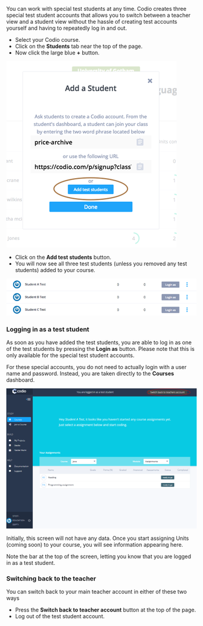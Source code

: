You can work with special test students at any time. Codio creates three special test student accounts that allows you to switch between a teacher view and a student view without the hassle of creating test accounts yourself and having to repeatedly log in and out.

- Select your Codio course.
- Click on the **Students** tab near the top of the page.
- Now click the large blue **+** button.

![](.guides/img/add-test-student.png)

- Click on the **Add test students** button. 
- You will now see all three test students (unless you removed any test students) added to your course.

![](.guides/img/added-test-students.png)

### Logging in as a test student
As soon as you have added the test students, you are able to log in as one of the test students by pressing the **Login as** button. Please note that this is only available for the special test student accounts.

For these special accounts, you do not need to actually login with a user name and password. Instead, you are taken directly to the **Courses** dashboard. 

![](.guides/img/test-student-login.png)

Initially, this screen will not have any data. Once you start assigning Units (coming soon) to your course, you will see information appearing here.

Note the bar at the top of the screen, letting you know that you are logged in as a test student.

### Switching back to the teacher
You can switch back to your main teacher account in either of these two ways

- Press the **Switch back to teacher account** button at the top of the page. 
- Log out of the test student account.

